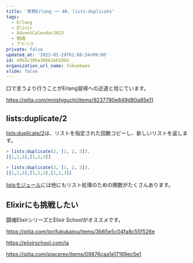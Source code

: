 ```yaml
---
title: '草莽Erlang ── 40. lists:duplicate'
tags:
  - Erlang
  - Elixir
  - AdventCalendar2023
  - 闘魂
  - アドハラ
private: false
updated_at: '2023-01-29T01:08:34+09:00'
id: e0b3c306a38662eb10bb
organization_url_name: fukuokaex
slide: false
---
```

口で言うより行うことがErlang習得への近道と信じています。

https://qiita.com/mnishiguchi/items/9237780e849d80a85e11

## lists:duplicate/2

[lists:duplicate/2](https://www.erlang.org/doc/man/lists.html#duplicate-2)は、リストを指定された回数コピーし、新しいリストを返します。

```erlang
> lists:duplicate(2, [1, 2, 3]).
[[1,2,3],[1,2,3]]

> lists:duplicate(3, [1, 2, 3]).
[[1,2,3],[1,2,3],[1,2,3]]

```

[listsモジュール](https://www.erlang.org/doc/man/lists.html)には他にもリスト処理のための関数がたくさんあります。

## Elixirにも挑戦したい

闘魂ElixirシリーズとElixir Schoolがオススメです。

https://qiita.com/torifukukaiou/items/3b65e5c04fa8c55f526e

https://elixirschool.com/ja

https://qiita.com/piacerex/items/09876caa1e17169ec5e1
